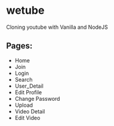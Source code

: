 # wetube
Cloning youtube with Vanilla and NodeJS


## Pages:

- Home
- Join
- Login
- Search
- User_Detail
- Edit Profile
- Change Password
- Upload
- Video Detail
- Edit Video 


